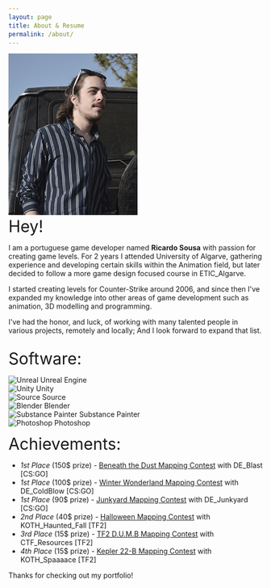 ```yaml
---
layout: page
title: About & Resume
permalink: /about/
---
```


<div class="row">
  <div class="column">
    <img src="/images/portrait_final.jpg" alt="Me">
  </div>
  <div class="column">
    <font size="6">Hey!</font> <p>I am a portuguese game developer named <b>Ricardo Sousa</b> with passion for creating game levels. For 2 years I attended University of Algarve, gathering experience and developing certain skills within the Animation field, but later decided to follow a more game design focused course in ETIC_Algarve.</p>
    <p>I started creating levels for Counter-Strike around 2006, and since then I've expanded my knowledge into other areas of game development such as animation, 3D modelling and programming.</p>
    <p>I've had the honor, and luck, of working with many talented people in various projects, remotely and locally; And I look forward to expand that list.</p>
  </div>
</div>

<font size="6">Software:</font>

<div id="software">
  <div class="row">
    <div class="column">
      <img src="{{ site.url }}/images/software/unreal.png" alt="Unreal"> Unreal Engine
    </div>
    <div class="column">
      <img src="{{ site.url }}/images/software/unity.png" alt="Unity"> Unity
    </div>
    <div class="column">
      <img src="{{ site.url }}/images/software/source.png" alt="Source"> Source
    </div>
  </div>
  <div class="row">
    <div class="column">
      <img src="{{ site.url }}/images/software/blender.png" alt="Blender"> Blender
    </div>
    <div class="column">
      <img src="{{ site.url }}/images/software/substance_painter.png" alt="Substance Painter"> Substance Painter
    </div>
    <div class="column">
      <img src="{{ site.url }}/images/software/photoshop.png" alt="Photoshop"> Photoshop
    </div>
  </div>
</div>

<font size="6">Achievements:</font>

- _1st Place_ (150$ prize) - <a href="http://gamebanana.com/contests/winners/69">Beneath the Dust Mapping Contest</a> with DE_Blast [CS:GO]
- _1st Place_ (100$ prize) - <a href="http://gamebanana.com/contests/winners/31">Winter Wonderland Mapping Contest</a> with DE_ColdBlow [CS:GO]
- _1st Place_ (90$ prize) - <a href="http://gamebanana.com/contests/winners/23">Junkyard Mapping Contest</a> with DE_Junkyard [CS:GO]
- _2nd Place_ (40$ prize) - <a href="http://gamebanana.com/contests/winners/8">Halloween Mapping Contest</a> with KOTH_Haunted_Fall [TF2]
- _3rd Place_ (15$ prize) - <a href="http://gamebanana.com/contests/winners/4">TF2 D.U.M.B Mapping Contest</a> with CTF_Resources [TF2]
- _4th Place_ (15$ prize) - <a href="http://gamebanana.com/contests/winners/16">Kepler 22-B Mapping Contest</a> with KOTH_Spaaaace [TF2]


Thanks for checking out my portfolio!
